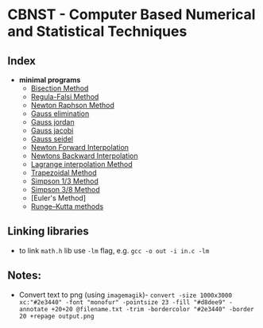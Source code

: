 # CBNST - Computer Based Numerical and Statistical Techniques

## Index

- **minimal programs**
  - [Bisection Method](./src/bisection.c)
  - [Regula-Falsi Method](./src/regula_falsi.c)
  - [Newton Raphson Method](./src/newton_rahpson.c)
  - [Gauss elimination](./src/gauss_elimination.c)
  - [Gauss jordan](./src/gauss_jordan.c)
  - [Gauss jacobi](./src/gauss_jacobi.c)
  - [Gauss seidel](./src/gauss_seidel.c)
  - [Newton Forward Interpolation](./src/newtons_forward_ip.c)
  - [Newtons Backward Interpolation](./src/newtons_backword_ip.c)
  - [Lagrange interpolation Method](./src/lagrange_interpolation.txt)
  - [Trapezoidal Method](./src/trapezoidal.c)
  - [Simpson 1/3 Method](./src/simpsons1by3.c)
  - [Simpson 3/8 Method](./src/simpsons3by8.c)
  - [Euler's Method]
  - [Runge–Kutta methods](./src/runge_kutta.c)

## Linking libraries

* to link `math.h` lib use `-lm` flag, e.g. `gcc -o out -i in.c -lm`


## Notes:

* Convert text to png (using `imagemagik`)- `convert -size 1000x3000 xc:"#2e3440" -font "monofur" -pointsize 23 -fill "#d8dee9" -annotate +20+20 @filename.txt -trim -bordercolor "#2e3440" -border 20 +repage output.png`

